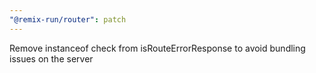```yaml
---
"@remix-run/router": patch
---
```


Remove instanceof check from isRouteErrorResponse to avoid bundling issues on the server
